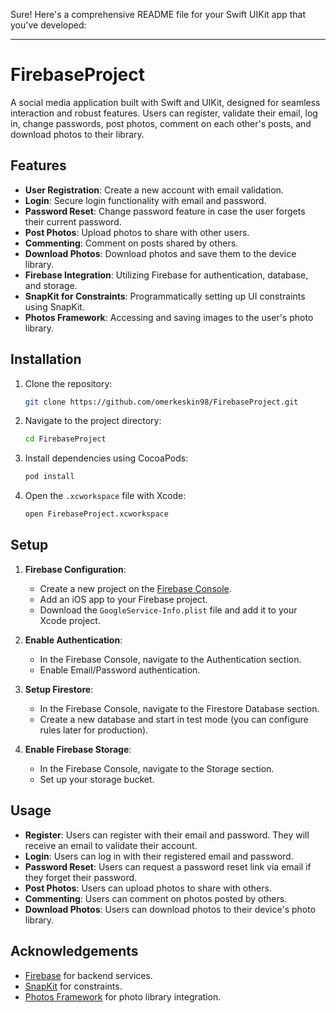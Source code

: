 Sure! Here's a comprehensive README file for your Swift UIKit app that you've developed:

---

# FirebaseProject

A social media application built with Swift and UIKit, designed for seamless interaction and robust features. Users can register, validate their email, log in, change passwords, post photos, comment on each other's posts, and download photos to their library.

## Features

- **User Registration**: Create a new account with email validation.
- **Login**: Secure login functionality with email and password.
- **Password Reset**: Change password feature in case the user forgets their current password.
- **Post Photos**: Upload photos to share with other users.
- **Commenting**: Comment on posts shared by others.
- **Download Photos**: Download photos and save them to the device library.
- **Firebase Integration**: Utilizing Firebase for authentication, database, and storage.
- **SnapKit for Constraints**: Programmatically setting up UI constraints using SnapKit.
- **Photos Framework**: Accessing and saving images to the user's photo library.

## Installation

1. Clone the repository:
   ```bash
   git clone https://github.com/omerkeskin98/FirebaseProject.git
   ```

2. Navigate to the project directory:
   ```bash
   cd FirebaseProject
   ```

3. Install dependencies using CocoaPods:
   ```bash
   pod install
   ```

4. Open the `.xcworkspace` file with Xcode:
   ```bash
   open FirebaseProject.xcworkspace
   ```

## Setup

1. **Firebase Configuration**:
   - Create a new project on the [Firebase Console](https://console.firebase.google.com/).
   - Add an iOS app to your Firebase project.
   - Download the `GoogleService-Info.plist` file and add it to your Xcode project.

2. **Enable Authentication**:
   - In the Firebase Console, navigate to the Authentication section.
   - Enable Email/Password authentication.

3. **Setup Firestore**:
   - In the Firebase Console, navigate to the Firestore Database section.
   - Create a new database and start in test mode (you can configure rules later for production).

4. **Enable Firebase Storage**:
   - In the Firebase Console, navigate to the Storage section.
   - Set up your storage bucket.

## Usage

- **Register**: Users can register with their email and password. They will receive an email to validate their account.
- **Login**: Users can log in with their registered email and password.
- **Password Reset**: Users can request a password reset link via email if they forget their password.
- **Post Photos**: Users can upload photos to share with others.
- **Commenting**: Users can comment on photos posted by others.
- **Download Photos**: Users can download photos to their device's photo library.



## Acknowledgements

- [Firebase](https://firebase.google.com/) for backend services.
- [SnapKit](https://github.com/SnapKit/SnapKit) for constraints.
- [Photos Framework](https://developer.apple.com/documentation/photokit) for photo library integration.
